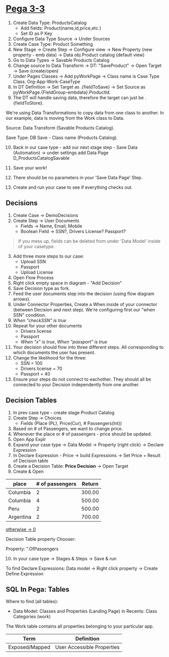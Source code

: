 # <u>Pega 3-3</u>

1. Create Data Type: ProductsCatalog
    - Add fields: Product(name,id,price,etc.)
    - Set ID as P Key
2. Configure Data Type Source -> Under Sources
3. Create Case Type: Product Something
4. New Stage -> Create Step -> Configure view -> New Property (new property - emb data) -> Data obj Product catalog (default view)
5. Go to Data Types -> Savable Products Catalog
6. Change source to Data Transform -> DT: "SaveProduct" -> Open Target -> Save (create/open)
7. Under Pages Classes -> Add pyWorkPage -> Class name is Case Type Class. Org-App-Work-CaseType
8. In DT Definition -> Set Target as .{fieldToSave} -> Set Source as pyWorkPage.{FieldGroup-embdata}.ProductId.
9. The DT will handle saving data, therefore the target can just be .{fieldToStore}.

We're using Data Transformations to copy data from one class to another. In our example, data is moving from the Work class  to Data.

Source: Data Transform (Savable Products Catalog).

Save Type: DB Save - Class name (Products Catalog).

10. Back in our case type - add our next stage step - Save Data (Automation) -> under settings add Data Page D_ProductsCatalogSavable
11. Save your work!

12. There should be no parameters in your 'Save Data Page' Step.

13. Create and run your case to see if everything checks out.

## Decisions

1. Create Case -> DemoDecisions
2. Create Step -> User Documents
    - Fields -> Name, Email, Mobile
    - Boolean Field -> SSN?, Drivers License? Passport?

> If you mess up, fields can be deleted from under 'Data Model' inside of your casetype.

3. Add three more steps to our case:
    - Upload SSN
    - Passport
    - Upload License
4. Open Flow Process
5. Right click empty space in diagram - "Add Decision"
6. Save Decision type as fork.
7. Feed the user documents step into the decision (using flow diagram arrows).
8. Under Connector Properties, Create a When inside of your connector (between Decision and next step). We're configuring first our "when SSN" condition.
9. *When "checkSSN" is true*
10. Repeat for your other documents
     - Drivers license
     - Passport
     - *When "x" is true*, *When "passport" is true*
11. Your decision should flow into three different steps. All corresponding to which documents the user has present.
12. Change the likelihood for the three:
    - SSN = 100
    - Drivers license = 70
    - Passport = 40
13. Ensure your steps do not connect to eachother. They should all be connected to your Decision independently from one another.


## Decision Tables

1. In prev case type - create stage Product Catalog
2. Create Step -> Choices
    - Fields (Place (PL), Price(Cur), # Passengers(Int))
3. Based on # of Passengers, we want to change price.
4. Whenever the place or # of passengers - price should be updated.
5. Open App Explr
6. Expand your case type -> Data Model -> Property (right click) -> Declare Expression
7. In Declare Expression - Price -> build Expressions -> Set Price = Result of Decision table
8. Create a Decision Table: **Price Decision** -> Open Target
9. Create & Open

| place | # of passengers|Return |
|---|---|--|
|Columbia| 2|  300.00|
|Columbia| 4|  500.00|
|Peru| 2|  500.00|
|Argentina| 2|  700.00|

<u>otherwise -> 0</u>

Decision Table property Chooser:

Property: ".OfPassengers

10. In your case type -> Stages & Steps -> Save & run

To find Declare Expressions: Data model -> Right click property -> Create Define Expression

## SQL In Pega: Tables

Where to find (all tables):

- Data Model: Classes and Properties (Landing Page) in Recents: Class Categories (work)

The Work table contains all properties belonging to your particular app.

|Term|Definition|
|-|-|
|Exposed/Mapped|User Accessible Properties|
